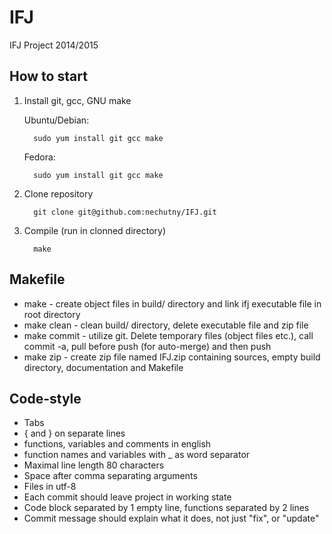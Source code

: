 IFJ
===

IFJ Project 2014/2015

## How to start
1. Install git, gcc, GNU make

    Ubuntu/Debian:

         sudo yum install git gcc make
    Fedora:

         sudo yum install git gcc make

2. Clone repository

         git clone git@github.com:nechutny/IFJ.git

3. Compile (run in clonned directory)

         make

## Makefile
* make - create object files in build/ directory and link ifj executable file in root directory
* make clean - clean build/ directory, delete executable file and zip file
* make commit - utilize git. Delete temporary files (object files etc.), call commit -a, pull before push (for auto-merge) and then push
* make zip - create zip file named IFJ.zip containing sources, empty build directory, documentation and Makefile

## Code-style
* Tabs
* { and } on separate lines
* functions, variables and comments in english
* function names and variables with _ as word separator
* Maximal line length 80 characters
* Space after comma separating arguments
* Files in utf-8
* Each commit should leave project in working state
* Code block separated by 1 empty line, functions separated by 2 lines
* Commit message should explain what it does, not just "fix", or "update"
